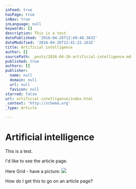 ```yaml
---
inFeed: true
hasPage: true
inNav: true
inLanguage: null
keywords: []
description: This is a test.
datePublished: '2016-04-26T12:49:48.363Z'
dateModified: '2016-04-26T12:41:22.163Z'
title: Artificial intelligence
author: []
sourcePath: _posts/2016-04-26-artificial-intelligence.md
published: true
authors: []
publisher:
  name: null
  domain: null
  url: null
  favicon: null
starred: false
url: artificial-intelligence/index.html
_context: 'http://schema.org'
_type: Article

---
```

# Artificial intelligence

This is a test.

I'd like to see the article page.

Here Grid - have a picture:
![](https://the-grid-user-content.s3-us-west-2.amazonaws.com/b7535517-fcc7-4500-9a65-d53b81a063d9.jpg)

How do I get this to go on an article page?